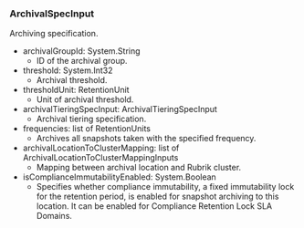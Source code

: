 ### ArchivalSpecInput
Archiving specification.

- archivalGroupId: System.String
  - ID of the archival group.
- threshold: System.Int32
  - Archival threshold.
- thresholdUnit: RetentionUnit
  - Unit of archival threshold.
- archivalTieringSpecInput: ArchivalTieringSpecInput
  - Archival tiering specification.
- frequencies: list of RetentionUnits
  - Archives all snapshots taken with the specified frequency.
- archivalLocationToClusterMapping: list of ArchivalLocationToClusterMappingInputs
  - Mapping between archival location and Rubrik cluster.
- isComplianceImmutabilityEnabled: System.Boolean
  - Specifies whether compliance immutability, a fixed immutability lock for the retention period, is enabled for snapshot archiving to this location. It can be enabled for Compliance Retention Lock SLA Domains.
